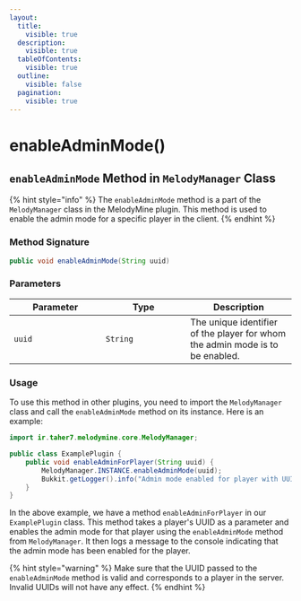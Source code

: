 ```yaml
---
layout:
  title:
    visible: true
  description:
    visible: true
  tableOfContents:
    visible: true
  outline:
    visible: false
  pagination:
    visible: true
---
```


# enableAdminMode()

## `enableAdminMode` Method in `MelodyManager` Class

{% hint style="info" %}
The `enableAdminMode` method is a part of the `MelodyManager` class in the MelodyMine plugin. This method is used to enable the admin mode for a specific player in the client.
{% endhint %}

### Method Signature

```java
public void enableAdminMode(String uuid)
```

### Parameters

<table><thead><tr><th width="148">Parameter</th><th width="135">Type</th><th>Description</th></tr></thead><tbody><tr><td><code>uuid</code></td><td><code>String</code></td><td>The unique identifier of the player for whom the admin mode is to be enabled.</td></tr></tbody></table>

### Usage

To use this method in other plugins, you need to import the `MelodyManager` class and call the `enableAdminMode` method on its instance. Here is an example:

```java
import ir.taher7.melodymine.core.MelodyManager;

public class ExamplePlugin {
    public void enableAdminForPlayer(String uuid) {
        MelodyManager.INSTANCE.enableAdminMode(uuid);
        Bukkit.getLogger().info("Admin mode enabled for player with UUID: " + uuid);
    }
}
```

In the above example, we have a method `enableAdminForPlayer` in our `ExamplePlugin` class. This method takes a player's UUID as a parameter and enables the admin mode for that player using the `enableAdminMode` method from `MelodyManager`. It then logs a message to the console indicating that the admin mode has been enabled for the player.

{% hint style="warning" %}
Make sure that the UUID passed to the `enableAdminMode` method is valid and corresponds to a player in the server. Invalid UUIDs will not have any effect.
{% endhint %}

